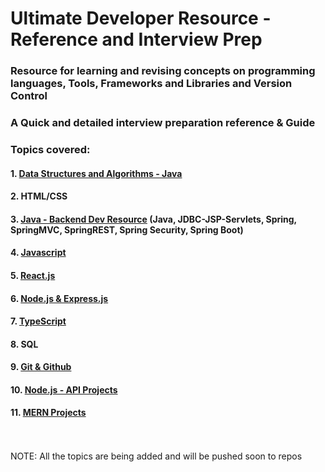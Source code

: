 # Ultimate Developer Resource - Reference and Interview Prep

### Resource for learning and revising concepts on programming languages, Tools, Frameworks and Libraries and Version Control

### A Quick and detailed interview preparation reference & Guide

### Topics covered:

#### 1. [Data Structures and Algorithms - Java](https://github.com/Yogesh-10/dsa-interview-resource) <br>
#### 2. HTML/CSS <br>
#### 3. [Java - Backend Dev Resource](https://github.com/Yogesh-10/java-backend-dev-resource) (Java, JDBC-JSP-Servlets, Spring, SpringMVC, SpringREST, Spring Security, Spring Boot)<br>
#### 4. [Javascript](https://github.com/Yogesh-10/ultimate-developer-resource/tree/main/javascript) <br>
#### 5. [React.js](https://github.com/Yogesh-10/ultimate-developer-resource/tree/main/react.js) <br>
#### 6. [Node.js & Express.js](https://github.com/Yogesh-10/ultimate-developer-resource/tree/main/node.js) <br>
#### 7. [TypeScript](https://github.com/Yogesh-10/TypeScript-dev-resource) <br>
#### 8. SQL <br>
#### 9. [Git & Github](https://github.com/Yogesh-10/git-cheat-sheet) <br>
#### 10. [Node.js - API Projects](https://github.com/Yogesh-10/node-api-projects) <br>
#### 11. [MERN Projects](https://github.com/Yogesh-10/MERN-Projects) <br>

<br>
<br>
NOTE: All the topics are being added and will be pushed soon to repos
